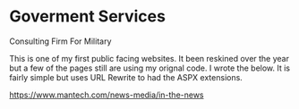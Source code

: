# Goverment Services
Consulting Firm For Military

This is one of my first public facing websites. It been reskined over the year but a few of the pages still are using my orignal code. I wrote the below. It is fairly simple but uses URL Rewrite to had the ASPX extensions. 



https://www.mantech.com/news-media/in-the-news
